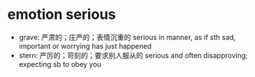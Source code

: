 # emotion serious

- grave: 严肃的；庄严的；表情沉重的 serious in manner, as if sth sad, important or worrying has just happened
- stern: 严厉的；苛刻的；要求别人服从的 serious and often disapproving; expecting sb to obey you
